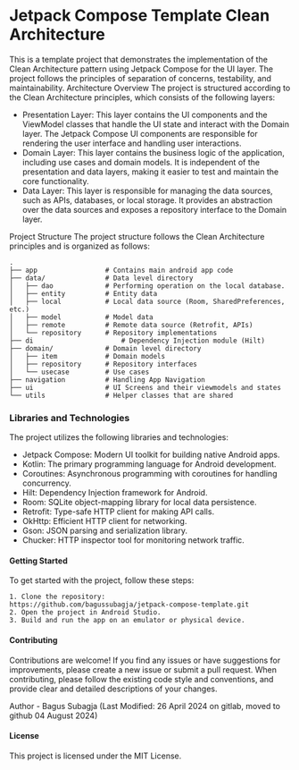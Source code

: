 
# Jetpack Compose Template Clean Architecture
This is a template project that demonstrates the implementation of the Clean Architecture pattern using Jetpack Compose for the UI layer. The project follows the principles of separation of concerns, testability, and maintainability.
Architecture Overview
The project is structured according to the Clean Architecture principles, which consists of the following layers:

- Presentation Layer: This layer contains the UI components and the ViewModel classes that handle the UI state and interact with the Domain layer. The Jetpack Compose UI components are responsible for rendering the user interface and handling user interactions.
- Domain Layer: This layer contains the business logic of the application, including use cases and domain models. It is independent of the presentation and data layers, making it easier to test and maintain the core functionality.
- Data Layer: This layer is responsible for managing the data sources, such as APIs, databases, or local storage. It provides an abstraction over the data sources and exposes a repository interface to the Domain layer.

Project Structure
The project structure follows the Clean Architecture principles and is organized as follows:

```
.
├── app			        # Contains main android app code
├── data/ 		        # Data level directory
│   ├── dao 			# Performing operation on the local database.
│   ├── entity 			# Entity data
│   ├── local 			# Local data source (Room, SharedPreferences, etc.)
│   ├── model 			# Model data
│   ├── remote 			# Remote data source (Retrofit, APIs)
│   └── repository 		# Repository implementations
├── di 		                # Dependency Injection module (Hilt)
├── domain/ 			# Domain level directory
│   ├── item 			# Domain models
│   ├── repository 		# Repository interfaces
│   └── usecase 		# Use cases
├── navigation 			# Handling App Navigation
├── ui 			        # UI Screens and their viewmodels and states
└── utils 		        # Helper classes that are shared 
```

### Libraries and Technologies
The project utilizes the following libraries and technologies:

- Jetpack Compose: Modern UI toolkit for building native Android apps.
- Kotlin: The primary programming language for Android development.
- Coroutines: Asynchronous programming with coroutines for handling concurrency.
- Hilt: Dependency Injection framework for Android.
- Room: SQLite object-mapping library for local data persistence.
- Retrofit: Type-safe HTTP client for making API calls.
- OkHttp: Efficient HTTP client for networking.
- Gson: JSON parsing and serialization library.
- Chucker: HTTP inspector tool for monitoring network traffic.

#### Getting Started 
To get started with the project, follow these steps:

```
1. Clone the repository:
https://github.com/bagussubagja/jetpack-compose-template.git
2. Open the project in Android Studio.
3. Build and run the app on an emulator or physical device.
```

#### Contributing
Contributions are welcome! If you find any issues or have suggestions for improvements, please create a new issue or submit a pull request.
When contributing, please follow the existing code style and conventions, and provide clear and detailed descriptions of your changes.

Author - Bagus Subagja (Last Modified: 26 April 2024 on gitlab, moved to github 04 August 2024)

#### License

This project is licensed under the MIT License.
